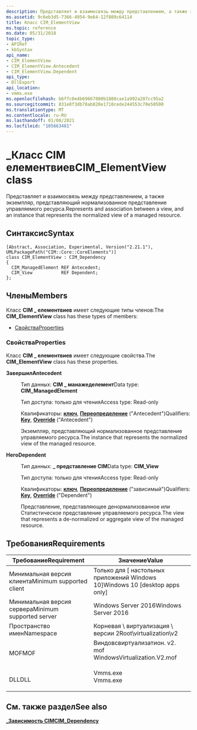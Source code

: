 ```yaml
---
description: Представляет и взаимосвязь между представлением, а также экземпляр, представляющий нормализованное представление управляемого ресурса.
ms.assetid: 9c6eb3d5-7366-4954-9e64-12f889c64114
title: Класс CIM_ElementView
ms.topic: reference
ms.date: 05/31/2018
topic_type:
- APIRef
- kbSyntax
api_name:
- CIM_ElementView
- CIM_ElementView.Antecedent
- CIM_ElementView.Dependent
api_type:
- DllExport
api_location:
- vmms.exe
ms.openlocfilehash: b6ffc0e4b69667800b1880cae1a992a207cc95a2
ms.sourcegitcommit: 831e8f3db78ab820e1710cede244553c70e50500
ms.translationtype: MT
ms.contentlocale: ru-RU
ms.lasthandoff: 01/08/2021
ms.locfileid: "105663481"
---
```

# <a name="cim_elementview-class"></a><span data-ttu-id="f21d3-103">\_Класс CIM елементвиев</span><span class="sxs-lookup"><span data-stu-id="f21d3-103">CIM\_ElementView class</span></span>

<span data-ttu-id="f21d3-104">Представляет и взаимосвязь между представлением, а также экземпляр, представляющий нормализованное представление управляемого ресурса.</span><span class="sxs-lookup"><span data-stu-id="f21d3-104">Represents and association between a view, and an instance that represents the normalized view of a managed resource.</span></span>

## <a name="syntax"></a><span data-ttu-id="f21d3-105">Синтаксис</span><span class="sxs-lookup"><span data-stu-id="f21d3-105">Syntax</span></span>

``` syntax
[Abstract, Association, Experimental, Version("2.21.1"), UMLPackagePath("CIM::Core::CoreElements")]
class CIM_ElementView : CIM_Dependency
{
  CIM_ManagedElement REF Antecedent;
  CIM_View           REF Dependent;
};
```

## <a name="members"></a><span data-ttu-id="f21d3-106">Члены</span><span class="sxs-lookup"><span data-stu-id="f21d3-106">Members</span></span>

<span data-ttu-id="f21d3-107">Класс **CIM \_ елементвиев** имеет следующие типы членов:</span><span class="sxs-lookup"><span data-stu-id="f21d3-107">The **CIM\_ElementView** class has these types of members:</span></span>

-   [<span data-ttu-id="f21d3-108">Свойства</span><span class="sxs-lookup"><span data-stu-id="f21d3-108">Properties</span></span>](#properties)

### <a name="properties"></a><span data-ttu-id="f21d3-109">Свойства</span><span class="sxs-lookup"><span data-stu-id="f21d3-109">Properties</span></span>

<span data-ttu-id="f21d3-110">Класс **CIM \_ елементвиев** имеет следующие свойства.</span><span class="sxs-lookup"><span data-stu-id="f21d3-110">The **CIM\_ElementView** class has these properties.</span></span>

<dl> <dt>

<span data-ttu-id="f21d3-111">**Завершил**</span><span class="sxs-lookup"><span data-stu-id="f21d3-111">**Antecedent**</span></span>
</dt> <dd> <dl> <dt>

<span data-ttu-id="f21d3-112">Тип данных: **CIM \_ манажеделемент**</span><span class="sxs-lookup"><span data-stu-id="f21d3-112">Data type: **CIM\_ManagedElement**</span></span>
</dt> <dt>

<span data-ttu-id="f21d3-113">Тип доступа: только для чтения</span><span class="sxs-lookup"><span data-stu-id="f21d3-113">Access type: Read-only</span></span>
</dt> <dt>

<span data-ttu-id="f21d3-114">Квалификаторы: [**ключ**](/windows/desktop/WmiSdk/key-qualifier), [**Переопределение**](/windows/desktop/WmiSdk/standard-qualifiers) ("Antecedent")</span><span class="sxs-lookup"><span data-stu-id="f21d3-114">Qualifiers: [**Key**](/windows/desktop/WmiSdk/key-qualifier), [**Override**](/windows/desktop/WmiSdk/standard-qualifiers) ("Antecedent")</span></span>
</dt> </dl>

<span data-ttu-id="f21d3-115">Экземпляр, представляющий нормализованное представление управляемого ресурса.</span><span class="sxs-lookup"><span data-stu-id="f21d3-115">The instance that represents the normalized view of the managed resource.</span></span>

</dd> <dt>

<span data-ttu-id="f21d3-116">**Него**</span><span class="sxs-lookup"><span data-stu-id="f21d3-116">**Dependent**</span></span>
</dt> <dd> <dl> <dt>

<span data-ttu-id="f21d3-117">Тип данных: **\_ представление CIM**</span><span class="sxs-lookup"><span data-stu-id="f21d3-117">Data type: **CIM\_View**</span></span>
</dt> <dt>

<span data-ttu-id="f21d3-118">Тип доступа: только для чтения</span><span class="sxs-lookup"><span data-stu-id="f21d3-118">Access type: Read-only</span></span>
</dt> <dt>

<span data-ttu-id="f21d3-119">Квалификаторы: [**ключ**](/windows/desktop/WmiSdk/key-qualifier), [**Переопределение**](/windows/desktop/WmiSdk/standard-qualifiers) ("зависимый")</span><span class="sxs-lookup"><span data-stu-id="f21d3-119">Qualifiers: [**Key**](/windows/desktop/WmiSdk/key-qualifier), [**Override**](/windows/desktop/WmiSdk/standard-qualifiers) ("Dependent")</span></span>
</dt> </dl>

<span data-ttu-id="f21d3-120">Представление, представляющее денормализованное или Статистическое представление управляемого ресурса.</span><span class="sxs-lookup"><span data-stu-id="f21d3-120">The view that represents a de-normalized or aggregate view of the managed resource.</span></span>

</dd> </dl>

## <a name="requirements"></a><span data-ttu-id="f21d3-121">Требования</span><span class="sxs-lookup"><span data-stu-id="f21d3-121">Requirements</span></span>



| <span data-ttu-id="f21d3-122">Требование</span><span class="sxs-lookup"><span data-stu-id="f21d3-122">Requirement</span></span> | <span data-ttu-id="f21d3-123">Значение</span><span class="sxs-lookup"><span data-stu-id="f21d3-123">Value</span></span> |
|-------------------------------------|---------------------------------------------------------------------------------------------------------|
| <span data-ttu-id="f21d3-124">Минимальная версия клиента</span><span class="sxs-lookup"><span data-stu-id="f21d3-124">Minimum supported client</span></span><br/> | <span data-ttu-id="f21d3-125">Только для \[ настольных приложений Windows 10\]</span><span class="sxs-lookup"><span data-stu-id="f21d3-125">Windows 10 \[desktop apps only\]</span></span><br/>                                                             |
| <span data-ttu-id="f21d3-126">Минимальная версия сервера</span><span class="sxs-lookup"><span data-stu-id="f21d3-126">Minimum supported server</span></span><br/> | <span data-ttu-id="f21d3-127">Windows Server 2016</span><span class="sxs-lookup"><span data-stu-id="f21d3-127">Windows Server 2016</span></span><br/>                                                                          |
| <span data-ttu-id="f21d3-128">Пространство имен</span><span class="sxs-lookup"><span data-stu-id="f21d3-128">Namespace</span></span><br/>                | <span data-ttu-id="f21d3-129">Корневая \\ виртуализация \\ версии 2</span><span class="sxs-lookup"><span data-stu-id="f21d3-129">Root\\virtualization\\v2</span></span><br/>                                                                     |
| <span data-ttu-id="f21d3-130">MOF</span><span class="sxs-lookup"><span data-stu-id="f21d3-130">MOF</span></span><br/>                      | <dl> <span data-ttu-id="f21d3-131"><dt>Виндовсвиртуализатион. v2. mof</dt></span><span class="sxs-lookup"><span data-stu-id="f21d3-131"><dt>WindowsVirtualization.V2.mof</dt></span></span> </dl> |
| <span data-ttu-id="f21d3-132">DLL</span><span class="sxs-lookup"><span data-stu-id="f21d3-132">DLL</span></span><br/>                      | <dl> <span data-ttu-id="f21d3-133"><dt>Vmms.exe</dt></span><span class="sxs-lookup"><span data-stu-id="f21d3-133"><dt>Vmms.exe</dt></span></span> </dl>                     |



## <a name="see-also"></a><span data-ttu-id="f21d3-134">См. также раздел</span><span class="sxs-lookup"><span data-stu-id="f21d3-134">See also</span></span>

<dl> <dt>

[<span data-ttu-id="f21d3-135">**\_Зависимость CIM**</span><span class="sxs-lookup"><span data-stu-id="f21d3-135">**CIM\_Dependency**</span></span>](cim-dependency.md)
</dt> </dl>

 

